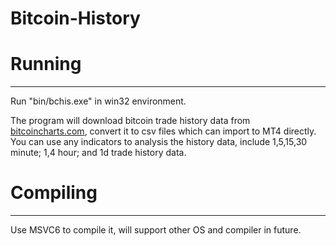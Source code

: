 Bitcoin-History
===============
# Running
***
Run "bin/bchis.exe" in win32 environment. 

The program will download bitcoin trade history data from [bitcoincharts.com](http://bitcoincharts.com/), convert it to csv files which can import to MT4 directly.
You can use any indicators to analysis the history data, include 1,5,15,30 minute; 1,4 hour; and 1d trade history data.

# Compiling
***
Use MSVC6 to compile it, will support other OS and compiler in future.

